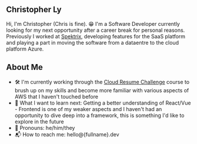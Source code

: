 Christopher Ly
------------

Hi, I'm Christopher (Chris is fine). 😁 I'm a Software Developer currently looking for my next opportunity after a career break for personal reasons. Previously I worked at [Spektrix](https://www.spektrix.com/en-gb/), developing features for the SaaS platform and playing a part in moving the software from a dataentre to the cloud platform Azure.

About Me
------------

- 🛠️ I'm currently working through the [Cloud Resume Challenge]([https://fullstackopen.com/en/](https://cloudresumechallenge.dev/)) course to brush up on my skills and become more familiar with various aspects of AWS that I haven't touched before
- 📝 What I want to learn next: Getting a better understanding of React/Vue - Frontend is one of my weaker aspects and I haven't had an opportunity to dive deep into a framework, this is something I'd like to explore in the future
- 🙋 Pronouns: he/him/they
- 📬 How to reach me: hello@{fullname}.dev
